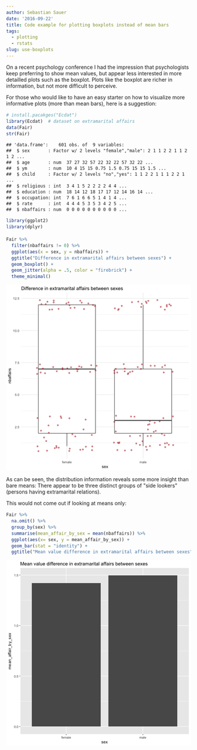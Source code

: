 ```yaml
---
author: Sebastian Sauer
date: '2016-09-22'
title: Code example for plotting boxplots instead of mean bars
tags:
  - plotting
  - rstats
slug: use-boxplots
---
```



On a recent psychology conference I had the impression that psychologists keep preferring to show mean values, but appear less interested in more detailled plots such as the boxplot. Plots like the boxplot are richer in information, but not more difficult to perceive.

For those who would like to have an easy starter on how to visualize more informative plots (more than mean bars), here is a suggestion:


```r
# install.pacakges("Ecdat")
library(Ecdat)  # dataset on extramarital affairs
data(Fair)
str(Fair)
```

```
## 'data.frame':	601 obs. of  9 variables:
##  $ sex       : Factor w/ 2 levels "female","male": 2 1 1 2 2 1 1 2 1 2 ...
##  $ age       : num  37 27 32 57 22 32 22 57 32 22 ...
##  $ ym        : num  10 4 15 15 0.75 1.5 0.75 15 15 1.5 ...
##  $ child     : Factor w/ 2 levels "no","yes": 1 1 2 2 1 1 1 2 2 1 ...
##  $ religious : int  3 4 1 5 2 2 2 2 4 4 ...
##  $ education : num  18 14 12 18 17 17 12 14 16 14 ...
##  $ occupation: int  7 6 1 6 6 5 1 4 1 4 ...
##  $ rate      : int  4 4 4 5 3 5 3 4 2 5 ...
##  $ nbaffairs : num  0 0 0 0 0 0 0 0 0 0 ...
```

```r
library(ggplot2)
library(dplyr)

Fair %>% 
  filter(nbaffairs != 0) %>% 
  ggplot(aes(x = sex, y = nbaffairs)) +
  ggtitle("Difference in extramarital affairs between sexes") +
  geom_boxplot() +
  geom_jitter(alpha = .5, color = "firebrick") +
  theme_minimal()
```

![plot of chunk unnamed-chunk-1](/images/2016-09-22-01/unnamed-chunk-1-1.png)


As can be seen, the distribution information reveals some more insight than bare means: There appear to be three distinct groups of "side lookers" (persons having extramarital relations).

This would not come out if looking at means only:


```r
Fair %>% 
  na.omit() %>% 
  group_by(sex) %>% 
  summarise(mean_affair_by_sex = mean(nbaffairs)) %>% 
  ggplot(aes(x= sex, y = mean_affair_by_sex)) +
  geom_bar(stat = "identity") +
  ggtitle("Mean value difference in extramarital affairs between sexes")
```

![plot of chunk unnamed-chunk-2](/images/2016-09-22-01/unnamed-chunk-2-1.png)



